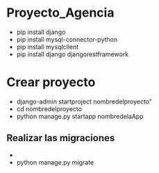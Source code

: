 # Proyecto_Agencia
- pip install django
- pip install mysql-connector-python
- pip install mysqlclient
- pip install django djangorestframework
# Crear proyecto
- django-admin startproject nombredelproyecto"
- cd nombredelproyecto
- python manage.py startapp nombredelaApp

## Realizar las migraciones

- <python manage.py makemigrations>
- python manage.py migrate




